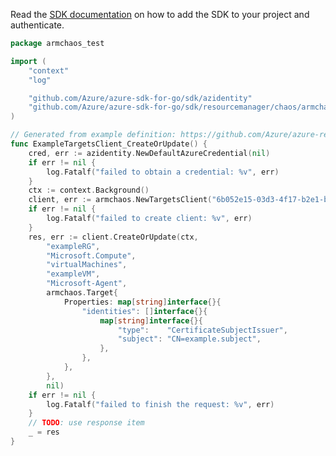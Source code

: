 Read the [SDK documentation](https://github.com/Azure/azure-sdk-for-go/blob/sdk%2Fresourcemanager%2Fchaos%2Farmchaos%2Fv0.5.0/sdk/resourcemanager/chaos/armchaos/README.md) on how to add the SDK to your project and authenticate.

```go
package armchaos_test

import (
	"context"
	"log"

	"github.com/Azure/azure-sdk-for-go/sdk/azidentity"
	"github.com/Azure/azure-sdk-for-go/sdk/resourcemanager/chaos/armchaos"
)

// Generated from example definition: https://github.com/Azure/azure-rest-api-specs/tree/main/specification/chaos/resource-manager/Microsoft.Chaos/preview/2021-09-15-preview/examples/CreateOrUpdateATarget.json
func ExampleTargetsClient_CreateOrUpdate() {
	cred, err := azidentity.NewDefaultAzureCredential(nil)
	if err != nil {
		log.Fatalf("failed to obtain a credential: %v", err)
	}
	ctx := context.Background()
	client, err := armchaos.NewTargetsClient("6b052e15-03d3-4f17-b2e1-be7f07588291", cred, nil)
	if err != nil {
		log.Fatalf("failed to create client: %v", err)
	}
	res, err := client.CreateOrUpdate(ctx,
		"exampleRG",
		"Microsoft.Compute",
		"virtualMachines",
		"exampleVM",
		"Microsoft-Agent",
		armchaos.Target{
			Properties: map[string]interface{}{
				"identities": []interface{}{
					map[string]interface{}{
						"type":    "CertificateSubjectIssuer",
						"subject": "CN=example.subject",
					},
				},
			},
		},
		nil)
	if err != nil {
		log.Fatalf("failed to finish the request: %v", err)
	}
	// TODO: use response item
	_ = res
}
```
